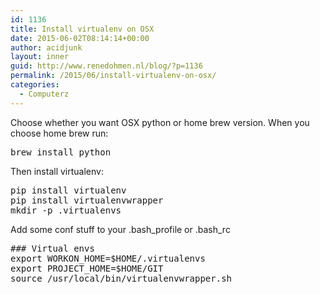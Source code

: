 ```yaml
---
id: 1136
title: Install virtualenv on OSX
date: 2015-06-02T08:14:14+00:00
author: acidjunk
layout: inner
guid: http://www.renedohmen.nl/blog/?p=1136
permalink: /2015/06/install-virtualenv-on-osx/
categories:
  - Computerz
---
```

Choose whether you want OSX python or home brew version. When you choose home brew run:

<pre>brew install python</pre>

Then install virtualenv:

<pre>pip install virtualenv
pip install virtualenvwrapper
mkdir -p .virtualenvs</pre>

Add some conf stuff to your .bash\_profile or .bash\_rc

<pre>### Virtual envs
export WORKON_HOME=$HOME/.virtualenvs
export PROJECT_HOME=$HOME/GIT
source /usr/local/bin/virtualenvwrapper.sh
</pre>